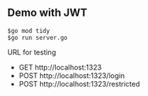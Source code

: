 ## Demo with JWT

```
$go mod tidy
$go run server.go
```

URL for testing
* GET http://localhost:1323
* POST http://localhost:1323/login
* POST http://localhost:1323/restricted